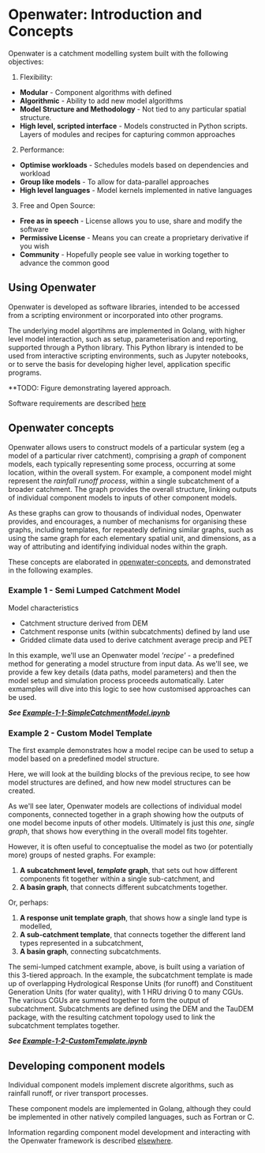 # Openwater: Introduction and Concepts

Openwater is a catchment modelling system built with the following objectives:

1. Flexibility:
  * **Modular** - Component algorithms with defined 
  * **Algorithmic** - Ability to add new model algorithms
  * **Model Structure and Methodology** - Not tied to any particular spatial structure.
  * **High level, scripted interface** - Models constructed in Python scripts. Layers of modules and recipes for capturing common approaches
2. Performance:
  * **Optimise workloads** - Schedules models based on dependencies and workload
  * **Group like models** - To allow for data-parallel approaches
  * **High level languages** - Model kernels implemented in native languages
3. Free and Open Source:
  * **Free as in speech** - License allows you to use, share and modify the software
  * **Permissive License** - Means you can create a proprietary derivative if you wish
  * **Community** - Hopefully people see value in working together to advance the common good

## Using Openwater

Openwater is developed as software libraries, intended to be accessed from a scripting environment or incorporated into other programs.

The underlying model algortihms are implemented in Golang, with higher level model interaction, such as setup, parameterisation and reporting, supported through a Python library. This Python library is intended to be used from interactive scripting environments, such as Jupyter notebooks, or to serve the basis for developing higher level, application specific programs.

**TODO: Figure demonstrating layered approach.

Software requirements are described [here](environment.md)

## Openwater concepts

Openwater allows users to construct models of a particular system (eg a model of a particular river catchment), comprising a _graph_ of component models, each typically representing some process, occurring at some location, within the overall system. For example, a component model might represent the _rainfall runoff process_, within a single subcatchment of a broader catchment. The graph provides the overall structure, linking outputs of individual component models to inputs of other component models.

As these graphs can grow to thousands of individual nodes, Openwater provides, and encourages, a number of mechanisms for organising these graphs, including templates, for repeatedly defining similar graphs, such as using the same graph for each elementary spatial unit, and dimensions, as a way of attributing and identifying individual nodes within the graph.

These concepts are elaborated in [openwater-concepts](openwater-concepts.md), and demonstrated in the  following examples.

###  Example 1 - Semi Lumped Catchment Model

Model characteristics

* Catchment structure derived from DEM
* Catchment response units (within subcatchments) defined by land use
* Gridded climate data used to derive catchment average precip and PET

In this example, we'll use an Openwater model _'recipe'_ - a predefined method for generating a model structure from input data. As we'll see, we provide a few key details (data paths, model parameters) and then the model setup and simulation process proceeds automatically. Later exmamples will dive into this logic to see how customised approaches can be used.

**_See [Example-1-1-SimpleCatchmentModel.ipynb](Example-1-1-SimpleCatchmentModel.ipynb)_**


### Example 2 - Custom Model Template

The first example demonstrates how a model recipe can be used to setup a model based on a predefined model structure.

Here, we will look at the building blocks of the previous recipe, to see how model structures are defined, and how new model structures can be created.

As we'll see later, Openwater models are collections of individual model components, connected together in a graph showing how the outputs of one model become inputs of other models. Ultimately is just this _one, single graph_, that shows how everything in the overall model fits togehter.

However, it is often useful to conceptualise the model as two (or potentially more) groups of nested graphs. For example:

1. **A subcatchment level, _template_ graph**, that sets out how different components fit together within a single sub-catchment, and
2. **A basin graph**, that connects different subcatchments together.

Or, perhaps:

1. **A response unit template graph**, that shows how a single land type is modelled,
2. **A sub-catchment template**, that connects together the different land types represented in a subcatchment,
3. **A basin graph**, connecting subcatchments.

The semi-lumped catchment example, above, is built using a variation of this 3-tiered approach. In the example, the subcatchment template is made up of overlapping Hydrological Response Units (for runoff) and Constituent Generation Units (for water quality), with 1 HRU driving 0 to many CGUs. The various CGUs are summed together to form the output of subcatchment. Subcatchments are defined using the DEM and the TauDEM package, with the resulting catchment topology used to link the subcatchment templates together.

**_See [Example-1-2-CustomTemplate.ipynb](Example-1-2-CustomTemplate.ipynb)_**

## Developing component models

Individual component models implement discrete algorithms, such as rainfall runoff, or river transport processes.

These component models are implemented in Golang, although they could be implemented in other natively compiled languages, such as Fortran or C.

Information regarding component model development and interacting with the Openwater framework is described [elsewhere](model-kernels.md).
